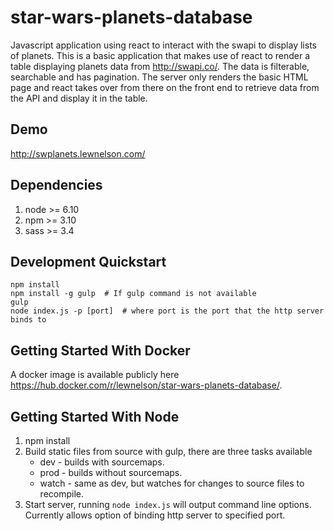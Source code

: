 # star-wars-planets-database
Javascript application using react to interact with the swapi to display lists of planets. This is a basic application that makes use of react to render a table displaying planets data from http://swapi.co/. The data is filterable, searchable and has pagination. The server only renders the basic HTML page and react takes over from there on the front end to retrieve data from the API and display it in the table.

## Demo
http://swplanets.lewnelson.com/

## Dependencies
1. node >= 6.10
1. npm >= 3.10
1. sass >= 3.4

## Development Quickstart
```
npm install
npm install -g gulp  # If gulp command is not available
gulp
node index.js -p [port]  # where port is the port that the http server binds to
```

## Getting Started With Docker
A docker image is available publicly here https://hub.docker.com/r/lewnelson/star-wars-planets-database/.

## Getting Started With Node
1. npm install
1. Build static files from source with gulp, there are three tasks available
    - dev - builds with sourcemaps.
    - prod - builds without sourcemaps.
    - watch - same as dev, but watches for changes to source files to recompile.
1. Start server, running `node index.js` will output command line options. Currently allows option of binding http server to specified port.
